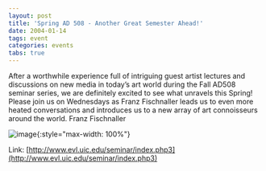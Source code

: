 ```yaml
---
layout: post
title: 'Spring AD 508 - Another Great Semester Ahead!'
date: 2004-01-14
tags: event
categories: events
tabs: true
---
```


After a worthwhile experience full of intriguing guest artist lectures and discussions on new media in today&rsquo;s art world during the Fall AD508 seminar series, we are definitely excited to see what unravels this Spring! Please join us on Wednesdays as Franz Fischnaller leads us to even more heated conversations and introduces us to a new array of art connoisseurs around the world.
Franz Fischnaller

![image](https://www.evl.uic.edu/output/originals/franz_200-2.jpg-srcw.jpg){:style="max-width: 100%"}


Link: [http://www.evl.uic.edu/seminar/index.php3](http://www.evl.uic.edu/seminar/index.php3)
